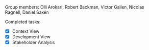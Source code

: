 
Group members: Olli Arokari, Robert Backman, Victor Gallen, Nicolas Ragnell, Daniel Saxén

Completed tasks: 
  - [X] Context View
  - [X] Development View
  - [X] Stakeholder Analysis
